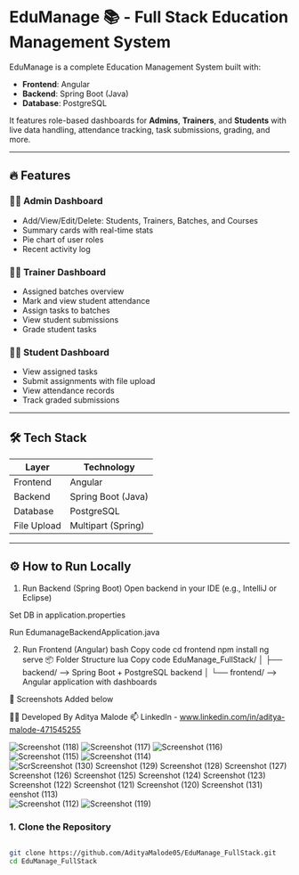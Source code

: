 # EduManage 📚 - Full Stack Education Management System

EduManage is a complete Education Management System built with:

- **Frontend**: Angular
- **Backend**: Spring Boot (Java)
- **Database**: PostgreSQL

It features role-based dashboards for **Admins**, **Trainers**, and **Students** with live data handling, attendance tracking, task submissions, grading, and more.

---

## 🔥 Features

### 👨‍💼 Admin Dashboard
- Add/View/Edit/Delete: Students, Trainers, Batches, and Courses
- Summary cards with real-time stats
- Pie chart of user roles
- Recent activity log

### 🧑‍🏫 Trainer Dashboard
- Assigned batches overview
- Mark and view student attendance
- Assign tasks to batches
- View student submissions
- Grade student tasks

### 🧑‍🎓 Student Dashboard
- View assigned tasks
- Submit assignments with file upload
- View attendance records
- Track graded submissions

---

## 🛠️ Tech Stack

| Layer       | Technology          |
|-------------|---------------------|
| Frontend    | Angular             |
| Backend     | Spring Boot (Java)  |
| Database    | PostgreSQL          |
| File Upload | Multipart (Spring)  |

---

## ⚙️ How to Run Locally

1. Run Backend (Spring Boot)
Open backend in your IDE (e.g., IntelliJ or Eclipse)

Set DB in application.properties

Run EdumanageBackendApplication.java

2. Run Frontend (Angular)
bash
Copy code
cd frontend
npm install
ng serve
📦 Folder Structure
lua
Copy code
EduManage_FullStack/
│
├── backend/       --> Spring Boot + PostgreSQL backend
│
└── frontend/      --> Angular application with dashboards

📸 Screenshots
Added below

👨‍💻 Developed By
Aditya Malode
📫 LinkedIn - www.linkedin.com/in/aditya-malode-471545255

![Screenshot (118)](https://github.com/user-attachments/assets/34570e5c-77a0-4de2-9853-f2f294efd11b)
![Screenshot (117)](https://github.com/user-attachments/assets/b4cc7026-368d-4164-881c-a9dc2673f162)
![Screenshot (116)](https://github.com/user-attachments/assets/1149e13d-3acc-43d1-98ac-adb678d2b260)
![Screenshot (115)](https://github.com/user-attachments/assets/3d6d8e37-13c9-4767-9b62-b7bbea80bf81)
![Screenshot (114)](https://github.com/user-attachments/assets/33da95bb-1dfe-4631-bba8-e9ba7b00d70a)
![Scr![Screenshot (130)](https://github.com/user-attachments/assets/867630ba-04b9-4cc8-bb3b-d079708f3c69)
![Screenshot (129)](https://github.com/user-attachments/assets/996fe02d-1fb5-4a18-a599-ac75d81dd018)
![Screenshot (128)](https://github.com/user-attachments/assets/4971acc2-cd5b-472e-b476-c8b539f67392)
![Screenshot (127)](https://github.com/user-attachments/assets/b9c21598-efe1-4c26-941b-4971913092c5)
![Screenshot (126)](https://github.com/user-attachments/assets/61c17a38-2430-4863-aef1-30f7b3c73396)
![Screenshot (125)](https://github.com/user-attachments/assets/0742bd83-3e08-4cc5-bb6f-d3279d0003f5)
![Screenshot (124)](https://github.com/user-attachments/assets/f4956a77-4a81-4f6d-841c-571a778d2084)
![Screenshot (123)](https://github.com/user-attachments/assets/0bf2b2e8-9bad-4adf-a93a-86d2e3baaa5b)
![Screenshot (122)](https://github.com/user-attachments/assets/59747818-6303-4855-9bad-40995a2d4a5f)
![Screenshot (121)](https://github.com/user-attachments/assets/7d4eebf9-885c-49d3-9f40-7e7ab082a1e5)
![Screenshot (120)](https://github.com/user-attachments/assets/fca07e59-bc52-4edb-b6e2-2c610f53df55)
![Screenshot (131)](https://github.com/user-attachments/assets/be14c787-5329-48b1-8707-8080f842cd77)
eenshot (113)](https://github.com/user-attachments/assets/5680efe2-ed94-4ff3-8646-e36547fd8950)
![Screenshot (112)](https://github.com/user-attachments/assets/62d49261-02a8-4f08-a59a-4821da2c9802)
![Screenshot (119)](https://github.com/user-attachments/assets/bbd6ebb8-631a-48c7-9ecf-15ec8e98c47a)


### 1. Clone the Repository
```bash

git clone https://github.com/AdityaMalode05/EduManage_FullStack.git
cd EduManage_FullStack
